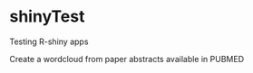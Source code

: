 shinyTest
=========

Testing R-shiny apps

Create a wordcloud from paper abstracts available in PUBMED
